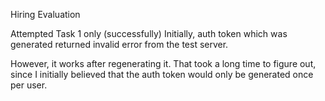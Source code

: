 Hiring Evaluation

Attempted Task 1 only (successfully)
Initially, auth token which was generated returned invalid error from the test server.

However, it works after regenerating it. That took a long time to figure out, since I initially believed that the auth token would only be generated once per user.
